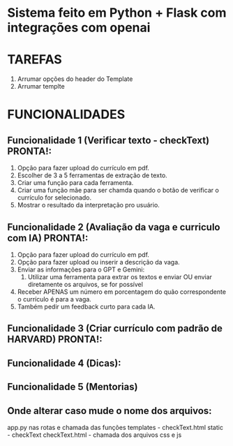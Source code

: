 # Sistema feito em Python + Flask com integrações com openai

# TAREFAS

1. Arrumar opções do header do Template
2. Arrumar templte


# FUNCIONALIDADES

## Funcionalidade 1 (Verificar texto - checkText) PRONTA!:
1. Opção para fazer upload do currículo em pdf.
2. Escolher de 3 a 5 ferramentas de extração de texto.
3. Criar uma função para cada ferramenta.
4. Criar uma função mãe para ser chamda quando o botão de verificar o currículo for selecionado.
5. Mostrar o resultado da interpretação pro usuário.


## Funcionalidade 2 (Avaliação da vaga e curriculo com IA) PRONTA!:
1. Opção para fazer upload do currículo em pdf.
2. Opção para fazer upload ou inserir a descrição da vaga.
3. Enviar as informações para o GPT e Gemini:
    1. Utilizar uma ferramenta para extrar os textos e enviar OU enviar diretamente os arquivos, se for possível
4. Receber APENAS um número em porcentagem do quão correspondente o currículo é para a vaga.  
5. Também pedir um feedback curto para cada IA.


## Funcionalidade 3 (Criar currículo com padrão de HARVARD) PRONTA!:
## Funcionalidade 4 (Dicas):
## Funcionalidade 5 (Mentorias)

## Onde alterar caso mude o nome dos arquivos:
app.py nas rotas e chamada das funções
templates - checkText.html
static - checkText
checkText.html - chamada dos arquivos css e js

